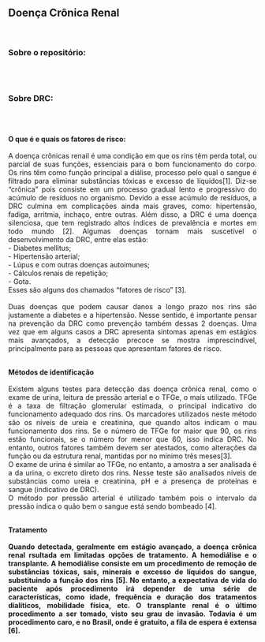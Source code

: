 <h2><b>Doença Crônica Renal</b></h2> <br> 

<h3><b>Sobre o repositório:</h3> </b><br><br>

  
<h3><b>Sobre DRC:</h3> </b><br><br>
<p align = 'justify'>
<b>O que é e quais os fatores de risco: </b><br><br>
A doença crônicas renail é uma condição em que os rins têm perda total, ou parcial de suas funções, essenciais para o bom funcionamento do corpo. Os rins têm como função principal a diálise, processo pelo qual o sangue é filtrado para eliminar substâncias tóxicas e excesso de líquidos[1]. Diz-se “crônica” pois consiste em um processo gradual lento e progressivo  do acúmulo de resíduos no organismo. Devido a esse acúmulo de resíduos, a DRC culmina em complicações ainda mais graves, como: hipertensão, fadiga, arritmia, inchaço, entre outras. Além disso, a DRC é uma doença silenciosa, que tem registrado altos índices de prevalência e mortes em todo mundo [2].  
Algumas doenças tornam mais suscetível o desenvolvimento da DRC, entre elas estão:</br>
- Diabetes mellitus;</br>
- Hipertensão arterial;</br>
- Lúpus e com outras doenças autoimunes; </br>
- Cálculos renais de repetição;</br>
- Gota.</br>
Esses são alguns dos chamados “fatores de risco” [3].<br><br>
Duas doenças que podem causar danos a longo prazo nos rins são justamente a diabetes e a hipertensão. Nesse sentido, é importante pensar na prevenção da DRC como prevenção também dessas 2 doenças. Uma vez que em alguns casos a DRC apresenta sintomas apenas em estágios mais avançados, a detecção precoce se mostra imprescindível, principalmente para as pessoas que apresentam fatores de risco.<br><br> </p>

<p align = 'justify'><b>Métodos de identificação</b><br><br>
Existem alguns testes para detecção das doença crônica renal, como o exame de urina, leitura de pressão arterial e o TFGe, o mais utilizado.
TFGe é a taxa de filtração glomerular estimada, o principal indicativo do funcionamento adequado dos rins. Os marcadores utilizados neste método são os níveis de ureia e creatinina, que quando altos indicam o mau funcionamento dos rins. Se o número de TFGe for maior que 90, os rins estão funcionais, se o número for menor que 60, isso indica DRC. No entanto, outros fatores também devem ser atestados, como alterações da função ou da estrutura renal, mantidas por no mínimo três meses[3].<br>
O exame de urina é similar ao TFGe, no entanto, a amostra a ser analisada é a da urina, o excreto direto dos rins. Nesse teste são analisados níveis de substâncias como ureia e creatinina, pH e a presença de proteínas e sangue (indicativo de DRC).<br>
O método por pressão arterial é utilizado também pois o intervalo da pressão indica o quão bem o sangue está sendo bombeado [4].<br><br> </p>
 
<p align = 'justify'><b>Tratamento<b> <br><br>
Quando detectada, geralmente em estágio avançado, a doença crônica renal rsultada em limitadas opções de tratamento. A hemodiálise e o transplante.
A hemodiálise consiste em um procedimento de remoção de substâncias tóxicas, sais, minerais e excesso de líquidos do sangue, substituindo a função dos rins [5]. No entanto, a expectativa de vida do paciente após procedimento irá depender de uma série de características, como idade, frequência e duração dos tratamentos dialíticos, mobilidade física, etc.
O transplante renal é o último procedimento a ser tomado, visto seu grau de invasão. Todavia é um procedimento caro, e no Brasil, onde é gratuito, a fila de espera é extensa [6]. </p>


